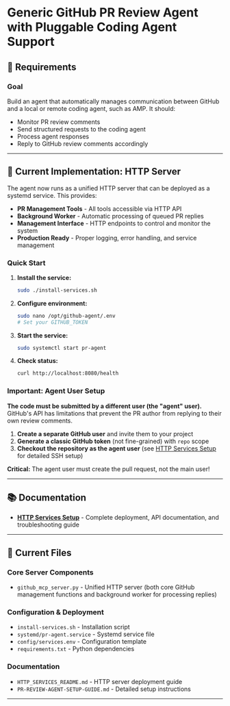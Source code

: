 # Generic GitHub PR Review Agent with Pluggable Coding Agent Support

## 🧾 Requirements

### Goal

Build an agent that automatically manages communication between GitHub and a local or remote coding agent, such as AMP. It should:

* Monitor PR review comments
* Send structured requests to the coding agent
* Process agent responses
* Reply to GitHub review comments accordingly

---

## 🚀 Current Implementation: HTTP Server

The agent now runs as a unified HTTP server that can be deployed as a systemd service. This provides:

* **PR Management Tools** - All tools accessible via HTTP API
* **Background Worker** - Automatic processing of queued PR replies
* **Management Interface** - HTTP endpoints to control and monitor the system
* **Production Ready** - Proper logging, error handling, and service management

### Quick Start

1. **Install the service:**
   ```bash
   sudo ./install-services.sh
   ```

2. **Configure environment:**
   ```bash
   sudo nano /opt/github-agent/.env
   # Set your GITHUB_TOKEN
   ```

3. **Start the service:**
   ```bash
   sudo systemctl start pr-agent
   ```

4. **Check status:**
   ```bash
   curl http://localhost:8080/health
   ```

### Important: Agent User Setup

**The code must be submitted by a different user (the "agent" user).** GitHub's API has limitations that prevent the PR author from replying to their own review comments.

1. **Create a separate GitHub user** and invite them to your project
2. **Generate a classic GitHub token** (not fine-grained) with `repo` scope  
3. **Checkout the repository as the agent user** (see [HTTP Services Setup](HTTP_SERVICES_README.md) for detailed SSH setup)

**Critical:** The agent user must create the pull request, not the main user!

---

## 📚 Documentation

* **[HTTP Services Setup](HTTP_SERVICES_README.md)** - Complete deployment, API documentation, and troubleshooting guide

---

## 📁 Current Files

### Core Server Components
* `github_mcp_server.py` - Unified HTTP server (both core GitHub management functions and background worker for processing replies)

### Configuration & Deployment
* `install-services.sh` - Installation script
* `systemd/pr-agent.service` - Systemd service file
* `config/services.env` - Configuration template
* `requirements.txt` - Python dependencies

### Documentation
* `HTTP_SERVICES_README.md` - HTTP server deployment guide
* `PR-REVIEW-AGENT-SETUP-GUIDE.md` - Detailed setup instructions

---
